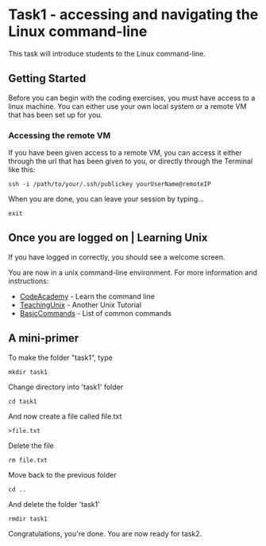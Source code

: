 # Task1 - accessing and navigating the Linux command-line

This task will introduce students to the Linux command-line.

## Getting Started

Before you can begin with the coding exercises, you must have access to a linux machine.
You can either use your own local system or a remote VM that has been set up for you.

### Accessing the remote VM

If you have been given access to a remote VM, you can access it either through the url that has been given to you, or directly through the Terminal like this:

```
ssh -i /path/to/your/.ssh/publickey yourUserName@remoteIP
```

When you are done, you can leave your session by typing...

```
exit
```

## Once you are logged on | Learning Unix

If you have logged in correctly, you should see a welcome screen.

You are now in a unix command-line environment. For more information and instructions:

* [CodeAcademy](https://www.codecademy.com/learn/learn-the-command-line) - Learn the command line
* [TeachingUnix](http://www.ee.surrey.ac.uk/Teaching/Unix/) - Another Unix Tutorial
* [BasicCommands](http://mally.stanford.edu/~sr/computing/basic-unix.html) - List of common commands

## A mini-primer

To make the folder "task1", type

```
mkdir task1
```

Change directory into 'task1' folder

```
cd task1
```

And now create a file called file.txt

```
>file.txt
```

Delete the file

```
rm file.txt
```

Move back to the previous folder

```
cd ..
```

And delete the folder 'task1'

```
rmdir task1
```


Congratulations, you're done. You are now ready for task2.


